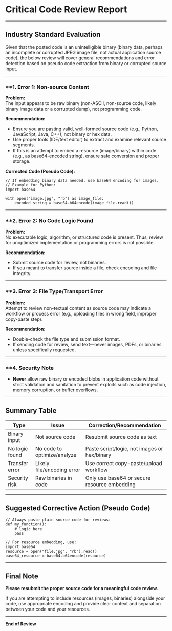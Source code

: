 # **Critical Code Review Report**

---

## **Industry Standard Evaluation**

Given that the posted code is an unintelligible binary (binary data, perhaps an incomplete or corrupted JPEG image file, not actual application source code), the below review will cover general recommendations and error detection based on pseudo code extraction from binary or corrupted source input.

---

### **1. **Error 1: Non-source Content**
**Problem:**  
The input appears to be raw binary (non-ASCII, non-source code, likely binary image data or a corrupted dump), not programming code.

**Recommendation:**  
- Ensure you are pasting valid, well-formed source code (e.g., Python, JavaScript, Java, C++), not binary or hex data.
- Use proper tools (IDE/text editor) to extract and examine relevant source segments.
- If this is an attempt to embed a resource (image/binary) within code (e.g., as base64-encoded string), ensure safe conversion and proper storage.

**Corrected Code (Pseudo Code):**
```
// If embedding binary data needed, use base64 encoding for images.
// Example for Python:
import base64

with open("image.jpg", "rb") as image_file:
    encoded_string = base64.b64encode(image_file.read())
```

---

### **2. **Error 2: No Code Logic Found**
**Problem:**  
No executable logic, algorithm, or structured code is present. Thus, review for unoptimized implementation or programming errors is not possible.

**Recommendation:**  
- Submit source code for review, not binaries.  
- If you meant to transfer source inside a file, check encoding and file integrity.

---

### **3. **Error 3: File Type/Transport Error**
**Problem:**  
Attempt to review non-textual content as source code may indicate a workflow or process error (e.g., uploading files in wrong field, improper copy-paste step).

**Recommendation:**  
- Double-check the file type and submission format.
- If sending code for review, send text—never images, PDFs, or binaries unless specifically requested.

---

### **4. **Security Note**
- **Never** allow raw binary or encoded blobs in application code without strict validation and sanitation to prevent exploits such as code injection, memory corruption, or buffer overflows.

---

## **Summary Table**

| Type           | Issue                       | Correction/Recommendation                         |
|----------------|-----------------------------|---------------------------------------------------|
| Binary input   | Not source code             | Resubmit source code as text                      |
| No logic found | No code to optimize/analyze | Paste script/logic, not images or hex/binary      |
| Transfer error | Likely file/encoding error  | Use correct copy-paste/upload workflow            |
| Security risk  | Raw binaries in code        | Only use base64 or secure resource embedding      |

---

## **Suggested Corrective Action (Pseudo Code)**
```
// Always paste plain source code for reviews:
def my_function():
    # logic here
    pass

// For resource embedding, use:
import base64
resource = open("file.jpg", "rb").read()
base64_resource = base64.b64encode(resource)
```

---

## **Final Note**

**Please resubmit the proper source code for a meaningful code review.**

If you are attempting to include resources (images, binaries) alongside your code, use appropriate encoding and provide clear context and separation between your code and your resources.  

---

**End of Review**